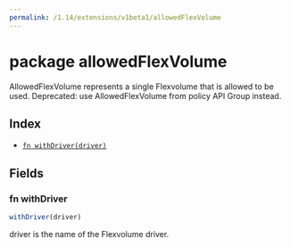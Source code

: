 ```yaml
---
permalink: /1.14/extensions/v1beta1/allowedFlexVolume
---
```


# package allowedFlexVolume

AllowedFlexVolume represents a single Flexvolume that is allowed to be used. Deprecated: use AllowedFlexVolume from policy API Group instead.

## Index

* [`fn withDriver(driver)`](#fn-withdriver)

## Fields

### fn withDriver

```ts
withDriver(driver)
```

driver is the name of the Flexvolume driver.